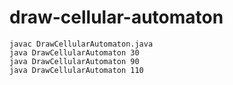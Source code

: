 # draw-cellular-automaton

```shell
javac DrawCellularAutomaton.java
java DrawCellularAutomaton 30
java DrawCellularAutomaton 90
java DrawCellularAutomaton 110
```
